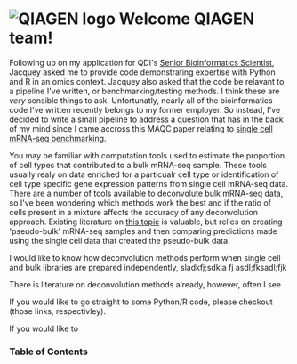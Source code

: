 # ![QIAGEN logo](https://www.qiagen.com/sfc/images/qiagen-logo.png) Welcome QIAGEN team!

Following up on my application for QDI's [Senior Bioinformatics Scientist](https://www.qiagen.com/us/about-us/careers/jobs/details?jobId=17775&jobTitle=Senior%20Bioinformatics%20Scientist%2C%20QDI), Jacquey asked me to provide code demonstrating expertise with Python and R in an omics context. Jacquey also asked that the code be relavant to a pipeline I've written, or benchmarking/testing methods. I think these are _very_ sensible things to ask. Unfortunatly, nearly all of the bioinformatics code I've written recently belongs to my former employer. So instead, I've decided to write a small pipeline to address a question that has in the back of my mind since I came accross this MAQC paper relating to [single cell mRNA-seq benchmarking](#https://pubmed.ncbi.nlm.nih.gov/33349700/).

You may be familiar with computation tools used to estimate the proportion of cell types that contributed to a bulk mRNA-seq sample. These tools usually realy on data enriched for a particualr cell type or identification of cell type specific gene expression patterns from single cell mRNA-seq data. There are a number of tools available to deconvolute bulk mRNA-seq data, so I've been wondering which methods work the best and if the ratio of cells present in a mixture affects the accuracy of any deconvolution approach. Existing literature on [this topic](https://www.nature.com/articles/s41467-020-19015-1) is valuable, but relies on creating 'pseudo-bulk' mRNA-seq samples and then comparing predictions made using the single cell data that created the pseudo-bulk data.

I would like to know how deconvolution methods perform when single cell and bulk libraries are prepared independently, sladkfj;sdkla fj asdl;fksadl;fjk 



There is literature on deconvolution methods already, however, often I see  

If you would like to go straight to some Python/R code, please checkout (those links, respectivley).

If you would like to 

### Table of Contents

